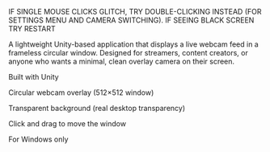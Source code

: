 IF SINGLE MOUSE CLICKS GLITCH, TRY DOUBLE-CLICKING INSTEAD (FOR SETTINGS MENU AND CAMERA SWITCHING).
IF SEEING BLACK SCREEN TRY RESTART

A lightweight Unity-based application that displays a live webcam feed in a frameless circular window. Designed for streamers, content creators, or anyone who wants a minimal, clean overlay camera on their screen.

Built with Unity

Circular webcam overlay (512×512 window)

Transparent background (real desktop transparency)

Click and drag to move the window

For Windows only
